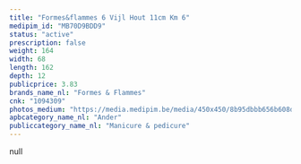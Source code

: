 ```yaml
---
title: "Formes&flammes 6 Vijl Hout 11cm Km 6"
medipim_id: "MB70D9BDD9"
status: "active"
prescription: false
weight: 164
width: 68
length: 162
depth: 12
publicprice: 3.83
brands_name_nl: "Formes & Flammes"
cnk: "1094309"
photos_medium: "https://media.medipim.be/media/450x450/8b95dbbb656b608dbe8a1d6e94ba0562.jpg"
apbcategory_name_nl: "Ander"
publiccategory_name_nl: "Manicure & pedicure"
---
```

null
